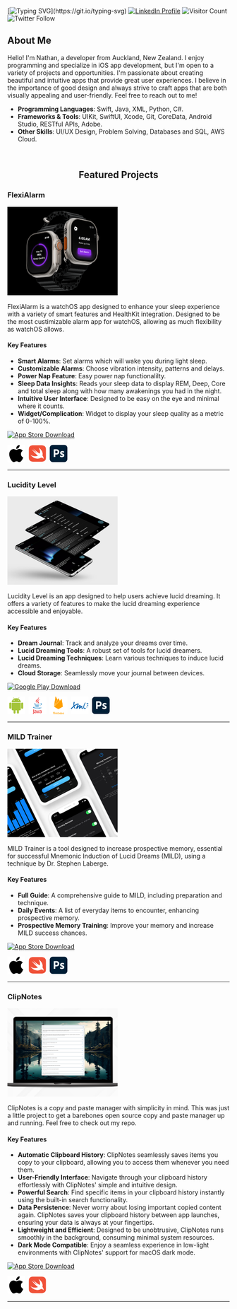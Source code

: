 [![Typing SVG](https://readme-typing-svg.herokuapp.com?font=Fira+Code&pause=1000&color=000000&width=1000&lines=System.out.println(%22Welcome+to+Nate's+Github+page!%22);)](https://git.io/typing-svg)
[![LinkedIn Profile](https://img.shields.io/badge/LinkedIn-Profile-blue?style=flat-square&logo=linkedin)](https://linkedin.com/in/nathan-woolmore)
![Visitor Count](https://visitor-badge.laobi.icu/badge?page_id=Nathan-Woolmore.Nathan-Woolmore)
![Twitter Follow](https://img.shields.io/twitter/follow/Nate_James_W?style=social)

## About Me

Hello! I'm Nathan, a developer from Auckland, New Zealand. I enjoy programming and specialize in iOS app development, but I'm open to a variety of projects and opportunities. I'm passionate about creating beautiful and intuitive apps that provide great user experiences. I believe in the importance of good design and always strive to craft apps that are both visually appealing and user-friendly. Feel free to reach out to me!

-   **Programming Languages**: Swift, Java, XML, Python, C#.
-   **Frameworks & Tools**: UIKit, SwiftUI, Xcode, Git, CoreData, Android Studio, RESTful APIs, Adobe.
-   **Other Skills**: UI/UX Design, Problem Solving, Databases and SQL, AWS Cloud.

<br>
<div align="center">
  
## Featured Projects

</div>

### FlexiAlarm

<img src="https://github.com/Nathan-Woolmore/projectImages/blob/main/FlexiAlarm.png?raw=true" width="250" alt="FlexiAlarm">

FlexiAlarm is a watchOS app designed to enhance your sleep experience with a variety of smart features and HealthKit integration. Designed to be the most custimizable alarm app for watchOS, allowing as much flexibility as watchOS allows.

#### Key Features

-   **Smart Alarms**: Set alarms which will wake you during light sleep.
-   **Customizable Alarms**: Choose vibration intensity, patterns and delays.
-   **Power Nap Feature**: Easy power nap functionalilty.
-   **Sleep Data Insights**: Reads your sleep data to display REM, Deep, Core and total sleep along with how many awakenings you had in the night.
-   **Intuitive User Interface**: Designed to be easy on the eye and minimal where it counts.
-   **Widget/Complication**: Widget to display your sleep quality as a metric of 0-100%.

[![App Store Download](https://img.shields.io/badge/App%20Store-Download-blue?style=for-the-badge&logo=app-store)](https://apps.apple.com/us/app/flexialarm/id6502886443)

<img src="https://github.com/devicons/devicon/blob/master/icons/apple/apple-original.svg" width="40" height="40" title="Apple" alt="Apple">&nbsp;
<img src="https://github.com/devicons/devicon/blob/master/icons/swift/swift-original.svg" width="40" height="40" title="Swift" alt="Swift">&nbsp;
<img src="https://github.com/devicons/devicon/blob/master/icons/photoshop/photoshop-plain.svg" width="40" height="40" title="Photoshop" alt="Photoshop">&nbsp;

---

### Lucidity Level

<img src="https://github.com/Nathan-Woolmore/projectImages/blob/main/LucidityLevel.png?raw=true" width="250" alt="Lucidity Level">

Lucidity Level is an app designed to help users achieve lucid dreaming. It offers a variety of features to make the lucid dreaming experience accessible and enjoyable.

#### Key Features

-   **Dream Journal**: Track and analyze your dreams over time.
-   **Lucid Dreaming Tools**: A robust set of tools for lucid dreamers.
-   **Lucid Dreaming Techniques**: Learn various techniques to induce lucid dreams.
-   **Cloud Storage**: Seamlessly move your journal between devices.

[![Google Play Download](https://img.shields.io/badge/Google%20Play-Download-blue?style=for-the-badge&logo=google-play)](https://play.google.com/store/apps/details?id=studio.victorylapp.lucidlevelup&hl=en_US)

<img src="https://github.com/devicons/devicon/blob/master/icons/android/android-original.svg" width="40" height="40" title="Android" alt="Android">&nbsp;
<img src="https://github.com/devicons/devicon/blob/master/icons/java/java-original-wordmark.svg" width="40" height="40" title="Java" alt="Java">&nbsp;
<img src="https://github.com/devicons/devicon/blob/master/icons/firebase/firebase-plain-wordmark.svg" width="40" height="40" title="Firebase" alt="Firebase">&nbsp;
<img src="https://github.com/devicons/devicon/blob/master/icons/xml/xml-plain.svg" width="40" height="40" title="XML" alt="XML">&nbsp;
<img src="https://github.com/devicons/devicon/blob/master/icons/photoshop/photoshop-plain.svg" width="40" height="40" title="Photoshop" alt="Photoshop">&nbsp;

---

### MILD Trainer

<img src="https://github.com/Nathan-Woolmore/projectImages/blob/main/Mildtrainer.png?raw=true" width="250" alt="MILD Trainer">

MILD Trainer is a tool designed to increase prospective memory, essential for successful Mnemonic Induction of Lucid Dreams (MILD), using a technique by Dr. Stephen Laberge.

#### Key Features

-   **Full Guide**: A comprehensive guide to MILD, including preparation and technique.
-   **Daily Events**: A list of everyday items to encounter, enhancing prospective memory.
-   **Prospective Memory Training**: Improve your memory and increase MILD success chances.

[![App Store Download](https://img.shields.io/badge/App%20Store-Download-blue?style=for-the-badge&logo=app-store)](https://apps.apple.com/pl/app/mild-trainer-lucid-dream-tool/id1530667456)

<img src="https://github.com/devicons/devicon/blob/master/icons/apple/apple-original.svg" width="40" height="40" title="Apple" alt="Apple">&nbsp;
<img src="https://github.com/devicons/devicon/blob/master/icons/swift/swift-original.svg" width="40" height="40" title="Swift" alt="Swift">&nbsp;
<img src="https://github.com/devicons/devicon/blob/master/icons/photoshop/photoshop-plain.svg" width="40" height="40" title="Photoshop" alt="Photoshop">&nbsp;

---

### ClipNotes

<img src="https://github.com/Nathan-Woolmore/projectImages/blob/main/ClipNotes.png?raw=true" width="250" alt="ClipNotes">

ClipNotes is a copy and paste manager with simplicity in mind. This was just a little project to get a barebones open source copy and paste manager up and running.
Feel free to check out my repo.

#### Key Features

-   **Automatic Clipboard History**: ClipNotes seamlessly saves items you copy to your clipboard, allowing you to access them whenever you need them.
-   **User-Friendly Interface**: Navigate through your clipboard history effortlessly with ClipNotes' simple and intuitive design.
-   **Powerful Search**: Find specific items in your clipboard history instantly using the built-in search functionality.
-   **Data Persistence**: Never worry about losing important copied content again. ClipNotes saves your clipboard history between app launches, ensuring your data is always at your fingertips.
-   **Lightweight and Efficient**: Designed to be unobtrusive, ClipNotes runs smoothly in the background, consuming minimal system resources.
-   **Dark Mode Compatible**: Enjoy a seamless experience in low-light environments with ClipNotes' support for macOS dark mode.

[![App Store Download](https://img.shields.io/badge/App%20Store-Download-blue?style=for-the-badge&logo=app-store)](https://apps.apple.com/nz/app/clipnotes-clipboard/id6482848797?mt=12)

<img src="https://github.com/devicons/devicon/blob/master/icons/apple/apple-original.svg" width="40" height="40" title="Apple" alt="Apple">&nbsp;
<img src="https://github.com/devicons/devicon/blob/master/icons/swift/swift-original.svg" width="40" height="40" title="Swift" alt="Swift">&nbsp;

---

